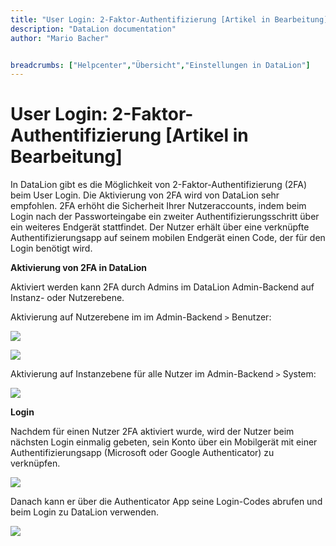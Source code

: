```yaml
---
title: "User Login: 2-Faktor-Authentifizierung [Artikel in Bearbeitung]"
description: "DataLion documentation"
author: "Mario Bacher"


breadcrumbs: ["Helpcenter","Übersicht","Einstellungen in DataLion"]
---
```


# User Login: 2-Faktor-Authentifizierung [Artikel in Bearbeitung]

In DataLion gibt es die Möglichkeit von 2-Faktor-Authentifizierung (2FA) beim User Login. Die Aktivierung von 2FA wird von DataLion sehr empfohlen. 2FA erhöht die Sicherheit Ihrer Nutzeraccounts, indem beim Login nach der Passworteingabe ein zweiter Authentifizierungsschritt über ein weiteres Endgerät stattfindet. Der Nutzer erhält über eine verknüpfte Authentifizierungsapp auf seinem mobilen Endgerät einen Code, der für den Login benötigt wird. 

**Aktivierung von 2FA in DataLion**

Aktiviert werden kann 2FA durch Admins im DataLion Admin-Backend auf Instanz- oder Nutzerebene.

Aktivierung auf Nutzerebene im im Admin-Backend `>` Benutzer:

![](/img/85098525.png)

![](/img/85098532.png)

Aktivierung auf Instanzebene für alle Nutzer im Admin-Backend `>` System:

![](/img/85098538.png)

**Login**

Nachdem für einen Nutzer 2FA aktiviert wurde, wird der Nutzer beim nächsten Login einmalig gebeten, sein Konto über ein Mobilgerät mit einer Authentifizierungsapp (Microsoft oder Google Authenticator) zu verknüpfen.

![](/img/85098544.png)

Danach kann er über die Authenticator App seine Login-Codes abrufen und beim Login zu DataLion verwenden.

![](/img/85098550.png)
